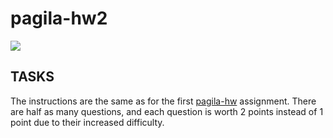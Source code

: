 # pagila-hw2
[![](https://github.com/kevinm126/pagila-hw2/workflows/tests/badge.svg)](https://github.com/kevinm126/pagila-hw2/actions?query=workflow%3Atests)

## TASKS

The instructions are the same as for the first [pagila-hw](https://github.com/mikeizbicki/pagila-hw) assignment.
There are half as many questions, and each question is worth 2 points instead of 1 point due to their increased difficulty.
